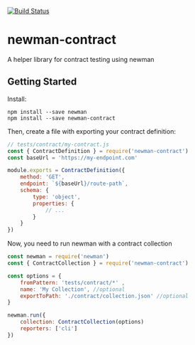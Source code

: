 [![Build Status](https://travis-ci.org/AndreiRupertti/newman-contract.svg?branch=master)](https://travis-ci.org/AndreiRupertti/newman-contract)

# newman-contract
A helper library for contract testing using newman


## Getting Started

Install:
```
npm install --save newman
npm install --save newman-contract
```

Then, create a file with exporting your contract definition:
``` js
// tests/contract/my-contract.js
const { ContractDefinition } = require('newman-contract')
const baseUrl = 'https://my-endpoint.com'

module.exports = ContractDefinition({
    method: 'GET',
    endpoint: `${baseUrl}/route-path`,
    schema: {
        type: 'object',
        properties: {
            // ...
        }
    }
})
```

Now, you need to run newman with a contract collection
```js
const newman = require('newman')
const { ContractCollection } = require('newman-contract')

const options = {
    fromPattern: 'tests/contract/*' ,
    name: 'My Collection', //optional
    exportToPath: './contract/collection.json' //optional
}

newman.run({
    collection: ContractCollection(options)
    reporters: ['cli']
})
```

